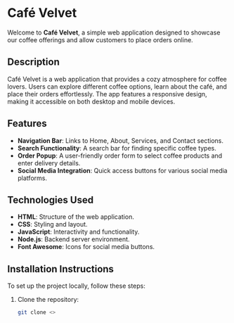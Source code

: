 # Café Velvet

Welcome to **Café Velvet**, a simple web application designed to showcase our coffee offerings and allow customers to place orders online.

## Description

Café Velvet is a web application that provides a cozy atmosphere for coffee lovers. Users can explore different coffee options, learn about the café, and place their orders effortlessly. The app features a responsive design, making it accessible on both desktop and mobile devices.

## Features

- **Navigation Bar**: Links to Home, About, Services, and Contact sections.
- **Search Functionality**: A search bar for finding specific coffee types.
- **Order Popup**: A user-friendly order form to select coffee products and enter delivery details.
- **Social Media Integration**: Quick access buttons for various social media platforms.

## Technologies Used

- **HTML**: Structure of the web application.
- **CSS**: Styling and layout.
- **JavaScript**: Interactivity and functionality.
- **Node.js**: Backend server environment.
- **Font Awesome**: Icons for social media buttons.

## Installation Instructions

To set up the project locally, follow these steps:

1. Clone the repository:
   ```bash
   git clone <>
